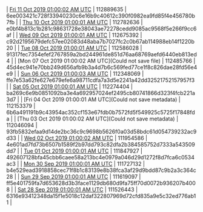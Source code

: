 | [Fri 11 Oct 2019 01:00:02 AM UTC]() | 112889635 | 6ee003421c728f33940230c6e16b9c40612c390f0982ea9fd85f4e456780b7fb | 
| [Thu 10 Oct 2019 01:00:01 AM UTC]() | 112782636 | e0bf4b813c1b281c98631728e38043ae72278cedd9085ac9568f5e266f9cc6af | 
| [Wed 09 Oct 2019 01:00:01 AM UTC]() | 112675392 | c92d2195679defc57ee02083d48aba7b7027fc2c0b67ab114988eb14f1220b20 | 
| [Tue 08 Oct 2019 01:00:01 AM UTC](https://transfer.sh/TSSI8/trcninja-dbdump-20191008010001.tar.bz2) | 112586028 | 91317fec7354efef2767859a2bd244961de851d76aa68769aefd6440eb813ed4 | 
| [Mon 07 Oct 2019 01:00:02 AM UTC](Could not save file) | 112485766 | 45d4ec941e70bb249d656afb9b3a4d7b6c569fed77ce1f8c826dae28fd56e4e9 | 
| [Sun 06 Oct 2019 01:00:03 AM UTC]() | 112348069 | ffe7e53a62fe627e679efe6a98711cdfa7a3d5e2241a42dd32521752157957f3 | 
| [Sat 05 Oct 2019 01:00:01 AM UTC]() | 112274404 | ba269c6e9b0851092ba3e4a692957024ef2495cb80741866d323f4fcb221a3d7 | 
| [Fri 04 Oct 2019 01:00:01 AM UTC](Could not save metadata) | 112153379 | 6b6a491191b9c43954ac352cf153e67fdb0b7572fd5f549925c5725f17848fda | 
| [Thu 03 Oct 2019 01:00:02 AM UTC](Could not save metadata) | 112046094 | 93fb5832efaa9d14de2bc36c9c9698b5626f0a03d58bdc61d054739232ac9d33 | 
| [Wed 02 Oct 2019 01:00:02 AM UTC]() | 111954586 | 4e601ad7fd73b6507b1589f2b97dd793c82dfa2b384585752d7333a543509dd7 | 
| [Tue 01 Oct 2019 01:00:01 AM UTC]() | 111847927 | 492607128bfa45cbb6caee58a213bc4e0979a046d29d1272f8d7fca6c0534ac3 | 
| [Mon 30 Sep 2019 01:00:01 AM UTC]() | 111727132 | b4e529ead3918858cec71f8b1c83139e8b38fca3af29d9bdd87c9b2a3c364c28 | 
| [Sun 29 Sep 2019 01:00:01 AM UTC]() | 111619097 | ff5e401759fa7d653628d3b3face1129db680d9fa75ff70d0072b936207b4008 | 
| [Sat 28 Sep 2019 01:00:01 AM UTC]() | 111526443 | 6316e93412348da15f1e5018c12daf322807969d72cfd835a9e5c32ed776ab11 | 
